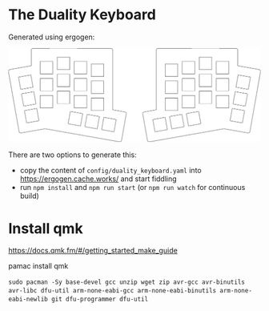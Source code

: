 # The Duality Keyboard

Generated using ergogen:

![Switch plate looks like this](https://raw.githubusercontent.com/halfdane/duality_keyboard/main/duality.svg)

There are two options to generate this:
- copy the content of `config/duality_keyboard.yaml` into https://ergogen.cache.works/ and start fiddling
- run `npm install` and `npm run start` (or `npm run watch` for continuous build)


# Install qmk
https://docs.qmk.fm/#/getting_started_make_guide

pamac install qmk

`sudo pacman -Sy base-devel gcc unzip wget zip avr-gcc avr-binutils avr-libc dfu-util arm-none-eabi-gcc arm-none-eabi-binutils arm-none-eabi-newlib git dfu-programmer dfu-util`